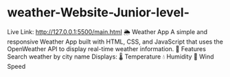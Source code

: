 # weather-Website-Junior-level-
Live Link: http://127.0.0.1:5500/main.html
🌦 Weather App  A simple and responsive Weather App built with HTML, CSS, and JavaScript that uses the OpenWeather API to display real-time weather information.  🚀 Features  Search weather by city name  Displays:  🌡 Temperature  💧 Humidity  💨 Wind Speed
